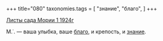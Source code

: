 +++
title="080"
taxonomies.tags = [
 "знание",
 "благо",
]
+++

[Листы сада Мории 1 1924г](/agni/1924)

М.˙. — ваша улыбка, ваше [благо](/tags/благо), и крепость, и [знание](/tags/знание).   

